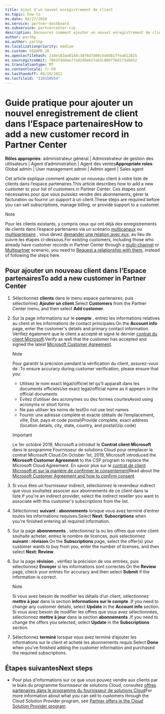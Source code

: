 ```yaml
---
title: Ajout d’un nouvel enregistrement de client
ms.topic: how-to
ms.date: 04/27/2020
ms.service: partner-dashboard
ms.subservice: partnercenter-csp
description: Découvrez comment ajouter un nouvel enregistrement de client dans l’espace partenaires. Vous pouvez ensuite vendre les abonnements des clients, gérer la facturation ou fournir un support technique.
author: parthp
ms.author: parthp
ms.localizationpriority: medium
ms.custom: SEOAPR.20
ms.openlocfilehash: 234e183ae814dc30f8d7d00c5dddb1ffea612825
ms.sourcegitcommit: 7063fdddee77ad2d8e627ab3c806f76d173ab652
ms.translationtype: MT
ms.contentlocale: fr-FR
ms.lasthandoff: 05/19/2021
ms.locfileid: "110150554"
---
```

# <a name="how-to-add-a-new-customer-record-in-partner-center"></a><span data-ttu-id="3c9fe-104">Guide pratique pour ajouter un nouvel enregistrement de client dans l’Espace partenaires</span><span class="sxs-lookup"><span data-stu-id="3c9fe-104">How to add a new customer record in Partner Center</span></span>

<span data-ttu-id="3c9fe-105">**Rôles appropriés**: administrateur général | Administrateur de gestion des utilisateurs | Agent d’administration | Agent des ventes</span><span class="sxs-lookup"><span data-stu-id="3c9fe-105">**Appropriate roles**: Global admin | User management admin | Admin agent | Sales agent</span></span>

<span data-ttu-id="3c9fe-106">Cet article explique comment ajouter un nouveau client à votre liste de clients dans l’espace partenaires.</span><span class="sxs-lookup"><span data-stu-id="3c9fe-106">This article describes how to add a new customer to your list of customers in Partner Center.</span></span> <span data-ttu-id="3c9fe-107">Ces étapes sont nécessaires pour que vous puissiez vendre des abonnements, gérer la facturation ou fournir un support à un client.</span><span class="sxs-lookup"><span data-stu-id="3c9fe-107">These steps are required before you can sell subscriptions, manage billing, or provide support to a customer.</span></span>

>[!NOTE]
><span data-ttu-id="3c9fe-108">Pour les clients existants, y compris ceux qui ont déjà des enregistrements de clients dans l’espace partenaires via un scénario [multicanaux](multichannel.md) ou [multipartenaire](multipartner.md) , vous devez [demander une relation avec eux](request-a-relationship-with-a-customer.md), au lieu de suivre les étapes ci-dessous.</span><span class="sxs-lookup"><span data-stu-id="3c9fe-108">For existing customers, including those who already have customer records in Partner Center through a [multi-channel](multichannel.md) or [Multipartner](multipartner.md) scenario, you need to [Request a relationship with them](request-a-relationship-with-a-customer.md), instead of following the steps here.</span></span>

## <a name="to-add-a-new-customer-in-partner-center"></a><span data-ttu-id="3c9fe-109">Pour ajouter un nouveau client dans l’Espace partenaires</span><span class="sxs-lookup"><span data-stu-id="3c9fe-109">To add a new customer in Partner Center</span></span>

1. <span data-ttu-id="3c9fe-110">Sélectionnez **clients** dans le menu espace partenaires, puis sélectionnez **Ajouter un client**.</span><span class="sxs-lookup"><span data-stu-id="3c9fe-110">Select **Customers** from the Partner Center menu, and then select **Add customer**.</span></span>

2. <span data-ttu-id="3c9fe-111">Sur la page informations sur le **compte** , entrez les informations relatives au client et les informations de contact principales.</span><span class="sxs-lookup"><span data-stu-id="3c9fe-111">On the **Account info** page, enter the customer's details and primary contact information.</span></span> <span data-ttu-id="3c9fe-112">Vérifiez également que le client a accepté et signé le dernier [contrat du client Microsoft](agreements.md).</span><span class="sxs-lookup"><span data-stu-id="3c9fe-112">Verify as well that the customer has accepted and signed the latest [Microsoft Customer Agreement](agreements.md).</span></span>

   >[!NOTE]
   >
   ><span data-ttu-id="3c9fe-113">Pour garantir la précision pendant la vérification du client, assurez-vous de :</span><span class="sxs-lookup"><span data-stu-id="3c9fe-113">To ensure accuracy during customer verification, please ensure that you:</span></span>
   >
   >- <span data-ttu-id="3c9fe-114">Utilisez le nom exact légal/officiel tel qu’il apparaît dans les documents officiels</span><span class="sxs-lookup"><span data-stu-id="3c9fe-114">Use exact legal/official name as it appears in the official documents</span></span>
   >- <span data-ttu-id="3c9fe-115">Évitez d’utiliser des acronymes ou des formes courtes</span><span class="sxs-lookup"><span data-stu-id="3c9fe-115">Avoid using acronyms or short forms</span></span>
   >- <span data-ttu-id="3c9fe-116">Ne pas utiliser les noms de test</span><span class="sxs-lookup"><span data-stu-id="3c9fe-116">Do not use test names</span></span>
   >- <span data-ttu-id="3c9fe-117">Fournir une adresse complète et exacte (détails de l’emplacement, ville, État, pays et code postal)</span><span class="sxs-lookup"><span data-stu-id="3c9fe-117">Provide complete, exact address (location details, city, state, country, and postal/zip code)</span></span>

   >[!IMPORTANT]
   > <span data-ttu-id="3c9fe-118">Le 1er octobre 2019, Microsoft a introduit le **Contrat client Microsoft** dans le programme Fournisseur de solutions Cloud pour remplacer le contrat Microsoft Cloud.</span><span class="sxs-lookup"><span data-stu-id="3c9fe-118">On October 1st, 2019, Microsoft introduced the **Microsoft Customer Agreement** to the CSP program to replace the Microsoft Cloud Agreement.</span></span> <span data-ttu-id="3c9fe-119">En savoir plus sur le [contrat de client Microsoft et sur la manière de confirmer le consentement](confirm-customer-agreement.md)</span><span class="sxs-lookup"><span data-stu-id="3c9fe-119">Read about the [Microsoft Customer Agreement and how to confirm consent](confirm-customer-agreement.md)</span></span>
  
3. <span data-ttu-id="3c9fe-120">Si vous êtes un fournisseur indirect, sélectionnez le revendeur indirect que vous souhaitez associer aux abonnements de ce client dans la liste.</span><span class="sxs-lookup"><span data-stu-id="3c9fe-120">If you're an indirect provider, select the indirect reseller you want to associate with this customer's subscriptions from the list.</span></span>

4. <span data-ttu-id="3c9fe-121">Sélectionnez **suivant : abonnements** lorsque vous avez terminé d’entrer toutes les informations requises.</span><span class="sxs-lookup"><span data-stu-id="3c9fe-121">Select **Next: Subscriptions** when you're finished entering all required information.</span></span>

5. <span data-ttu-id="3c9fe-122">Sur la page **abonnements** , sélectionnez la ou les offres que votre client souhaite acheter, entrez le nombre de licences, puis sélectionnez **suivant : révision**.</span><span class="sxs-lookup"><span data-stu-id="3c9fe-122">On the **Subscriptions** page, select the offer(s) your customer wants to buy from you, enter the number of licenses, and then select **Next: Review**.</span></span>

6. <span data-ttu-id="3c9fe-123">Sur la page **révision** , vérifiez la précision de vos entrées, puis sélectionnez **Envoyer** si les informations sont correctes.</span><span class="sxs-lookup"><span data-stu-id="3c9fe-123">On the **Review** page, check your entries for accuracy and then select **Submit** if the information is correct.</span></span>

   >[!NOTE]
   ><span data-ttu-id="3c9fe-124">Si vous avez besoin de modifier les détails d’un client, sélectionnez **mettre à jour** dans la section **informations sur le compte** .</span><span class="sxs-lookup"><span data-stu-id="3c9fe-124">If you need to change any customer details, select **Update** in the **Account info** section.</span></span> <span data-ttu-id="3c9fe-125">Si vous avez besoin de modifier les offres que vous avez sélectionnées, sélectionnez **mettre à jour** dans la section **abonnements** .</span><span class="sxs-lookup"><span data-stu-id="3c9fe-125">If you need to change the offers you selected, select **Update** in the **Subscriptions** section.</span></span>

7. <span data-ttu-id="3c9fe-126">Sélectionnez **terminé** lorsque vous avez terminé d’ajouter les informations sur le client et acheté les abonnements requis.</span><span class="sxs-lookup"><span data-stu-id="3c9fe-126">Select **Done** when you've finished adding the customer information and purchased the required subscriptions.</span></span>

## <a name="next-steps"></a><span data-ttu-id="3c9fe-127">Étapes suivantes</span><span class="sxs-lookup"><span data-stu-id="3c9fe-127">Next steps</span></span>

- <span data-ttu-id="3c9fe-128">Pour plus d’informations sur ce que vous pouvez vendre aux clients par le biais du programme fournisseur de solutions Cloud, consultez [offres partenaires dans le programme du fournisseur de solutions Cloud](csp-offers.md)</span><span class="sxs-lookup"><span data-stu-id="3c9fe-128">For more information about what you can sell to customers through the Cloud Solution Provider program, see [Partner offers in the Cloud Solution Provider program](csp-offers.md)</span></span>

